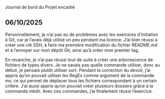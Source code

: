 Journal de bord du Projet encadré

## 06/10/2025

Personnellement, je n’ai pas eu de problèmes avec les exercices d’initiation à Git, car je l’avais déjà utilisé un peu pendant ma licence. J’ai bien réussi à créer une clé SSH, à faire ma première modification du fichier README.md et à l’envoyer sur mon dépôt Git, ainsi qu’à créer mon premier tag.

En revanche, je n’ai pas réussi tout de suite à créer une arborescence de fichiers de types divers. Je ne savais pas quelle commande utiliser, donc au début, je pensais plutôt utiliser sort. Pendant la correction du devoir, j’ai appris qu’on pouvait utiliser les RegEx comme argument de la commande mv, ce qui permet de déplacer tous les fichiers correspondant à un certain critère. J’ai aussi appris qu’on pouvait créer plusieurs dossiers grâce à la commande mkdir. Avec ces commandes, j’ai finalement réussi l’exercice.
